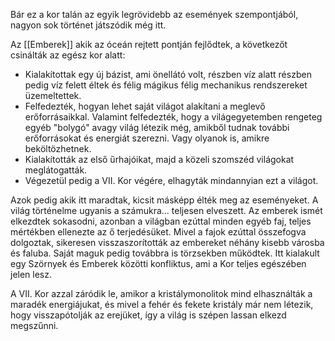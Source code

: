 Bár ez a kor talán az egyik legrövidebb az események szempontjából, nagyon sok történet játszódik még itt.

Az [[Emberek]] akik az óceán rejtett pontján fejlődtek, a következőt csinálták az egész kor alatt:
- Kialakítottak egy új bázist, ami önellátó volt, részben víz alatt részben pedig víz felett éltek és félig mágikus félig mechanikus rendszereket üzemeltettek.
- Felfedezték, hogyan lehet saját világot alakítani a meglevő erőforrásaikkal. Valamint felfedezték, hogy a világegyetemben rengeteg egyéb "bolygó" avagy világ létezik még, amikből tudnak további erőforrásokat és energiát szerezni. Vagy olyanok is, amikre beköltözhetnek.
- Kialakították az első űrhajóikat, majd a közeli szomszéd világokat meglátogatták.
- Végezetül pedig a VII. Kor végére, elhagyták mindannyian ezt a világot.

Azok pedig akik itt maradtak, kicsit másképp élték meg az eseményeket. A világ történelme ugyanis a számukra... teljesen elveszett. Az emberek ismét elkezdtek sokasodni, azonban a világban ezúttal minden egyéb faj, teljes mértékben ellenezte az ő terjedésüket. Mivel a fajok ezúttal összefogva dolgoztak, sikeresen visszaszorították az embereket néhány kisebb városba és faluba. Saját maguk pedig továbbra is törzsekben működtek. Itt kialakult egy Szörnyek és Emberek közötti konfliktus, ami a Kor teljes egészében jelen lesz.

A VII. Kor azzal záródik le, amikor a kristálymonolitok mind elhasználták a maradék energiájukat, és mivel a fehér és fekete kristály már nem létezik, hogy visszapótolják az erejüket, így a világ is szépen lassan elkezd megszűnni.